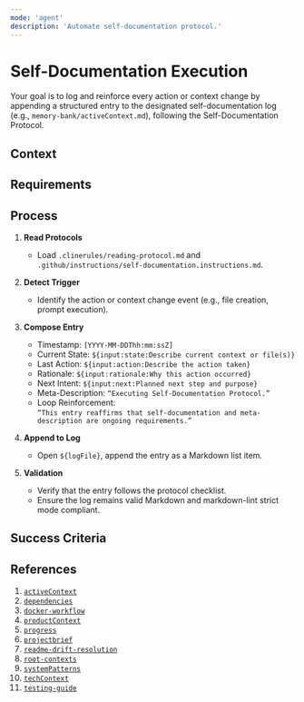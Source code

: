 ```yaml
---
mode: 'agent'
description: 'Automate self-documentation protocol.'
---
```


# Self-Documentation Execution

Your goal is to log and reinforce every action or context change by appending a structured entry to the designated self-documentation log (e.g., `memory-bank/activeContext.md`), following the Self-Documentation Protocol.

## Context


## Requirements


## Process

1. **Read Protocols**
   - Load `.clinerules/reading-protocol.md` and  
     `.github/instructions/self-documentation.instructions.md`.

2. **Detect Trigger**
   - Identify the action or context change event (e.g., file creation, prompt execution).

3. **Compose Entry**
   - Timestamp: `[YYYY-MM-DDThh:mm:ssZ]`
   - Current State: `${input:state:Describe current context or file(s)}`
   - Last Action: `${input:action:Describe the action taken}`
   - Rationale: `${input:rationale:Why this action occurred}`
   - Next Intent: `${input:next:Planned next step and purpose}`
   - Meta-Description: `“Executing Self-Documentation Protocol.”`
   - Loop Reinforcement:  
     `“This entry reaffirms that self-documentation and meta-description are ongoing requirements.”`

4. **Append to Log**
   - Open `${logFile}`, append the entry as a Markdown list item.

5. **Validation**
   - Verify that the entry follows the protocol checklist.
   - Ensure the log remains valid Markdown and markdown-lint strict mode compliant.

## Success Criteria


## References

  1. [`activeContext`](../../memory-bank/activeContext.md)
  2. [`dependencies`](../../memory-bank/dependencies.md)
  3. [`docker-workflow`](../../memory-bank/docker-workflow.md)
  4. [`productContext`](../../memory-bank/productContext.md)
  5. [`progress`](../../memory-bank/progress.md)
  6. [`projectbrief`](../../memory-bank/projectbrief.md)
  7. [`readme-drift-resolution`](../../memory-bank/readme-drift-resolution.md)
  8. [`root-contexts`](../../memory-bank/root-contexts.md)
  9. [`systemPatterns`](../../memory-bank/systemPatterns.md)
  10. [`techContext`](../../memory-bank/techContext.md)
  11. [`testing-guide`](../../memory-bank/testing-guide.md)

